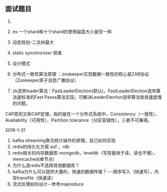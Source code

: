 ## 面试题目

1.

1. es 一个shard和十个shard的使用磁盘大小是否一样
2. 动态规划-二叉树最大
3. static synchronizer 锁类
4. 设计模式
5. 分布式一致性算法原理 ：zookeeper实现数据一致性的核心是ZAB协议（Zookeeper原子消息广播协议）
6. zk选举leader算法：FastLeaderElection(默认)，FastLeaderElection选举算法是标准的Fast Paxos算法实现，可解决LeaderElection选举算法收敛速度慢的问题。



CAP原则又称CAP定理，指的是在一个分布式系统中，Consistency（一致性）、 Availability（可用性）、Partition tolerance（分区容错性），三者不可兼得。 


2019-1-31
1. kafka streaming聚合统计操作的原理，自己如何实现
2. redis的持久化方案 aof  ，rdb
3. redis相关的内存数据库-mongodb，leveldb（写性能快于读，读也不慢），memcached(单节点)
4. 为什么选redis不选择其他数据库？
5. kafka为什么可以提供大量的，快速的数据传输？---顺序写入（快速写），内存transfile（快速读）
6. 流式处理如何设计--参考mapreduce
